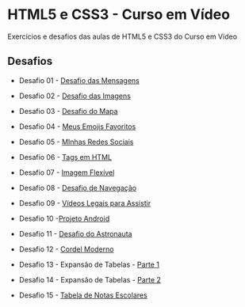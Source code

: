 # HTML5 e CSS3 - Curso em Vídeo

Exercícios e desafios das aulas de HTML5 e CSS3 do Curso em Vídeo

## Desafios

* Desafio 01 - [Desafio das Mensagens](https://vinesilva7.github.io/estudos-html-csshtml-css/desafios/modulo01/desafio01/index.html)

* Desafio 02 - [Desafio das Imagens](https://vinesilva7.github.io/estudos-html-css/html-css/desafios/modulo01/desafio02/)

* Desafio 03 - [Desafio do Mapa](https://vinesilva7.github.io/estudos-html-css/html-css/desafios/modulo01/desafio03/)

* Desafio 04 - [Meus Emojis Favoritos](https://vinesilva7.github.io/estudos-html-css/html-css/desafios/modulo01/desafio04/)

* Desafio 05 - [MInhas Redes Sociais](https://vinesilva7.github.io/estudos-html-css/html-css/desafios/modulo01/desafio05/)

* Desafio 06 - [Tags em HTML](https://vinesilva7.github.io/estudos-html-css/html-css/desafios/modulo01/desafio06/)

* Desafio 07 - [Imagem Flexível](https://vinesilva7.github.io/estudos-html-css/html-css/desafios/modulo01/desafio07/)

* Desafio 08 - [Desafio de Navegação](https://vinesilva7.github.io/estudos-html-css/html-css/desafios/modulo01/desafio08/)

* Desafio 09 - [Vídeos Legais para Assistir](https://vinesilva7.github.io/estudos-html-css/html-css/desafios/modulo01/desafio09/)

* Desafio 10 -[Projeto Android](https://vinesilva7.github.io/estudos-html-css/html-css/desafios/modulo02/desafio10/android.html)

* Desafio 11 - [Desafio do Astronauta](https://vinesilva7.github.io/estudos-html-css/html-css/desafios/modulo02/desafio11/)

* Desafio 12 - [Cordel Moderno](https://vinesilva7.github.io/estudos-html-css/html-css/desafios/modulo02/desafio12/)

* Desafio 13 - Expansão de Tabelas - [Parte 1](https://vinesilva7.github.io/estudos-html-css/html-css/desafios/modulo03/desafio13/)

* Desafio 14 - Expansão de Tabelas - [Parte 2](https://vinesilva7.github.io/estudos-html-css/html-css/desafios/modulo03/desafio14/)

* Desafio 15 - [Tabela de Notas Escolares](https://vinesilva7.github.io/estudos-html-css/html-css/desafios/modulo03/desafio15/)

